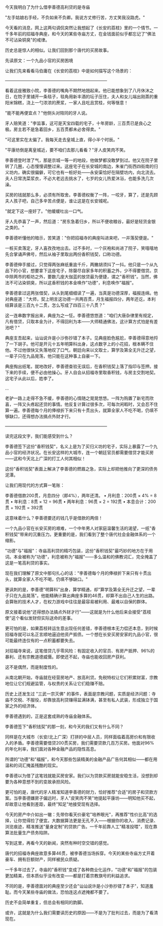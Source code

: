 今天我明白了为什么借李善德高利贷的是寺庙

"左手姑娘右手经，不负如来不负卿。我说方丈修行苦，方丈笑我没路虎。"

今天看的消息，网上这两句调侃突然让我想起了《长安的荔枝》里的一个情节。一千多年前的招福寺典座，和今天的某些寺庙方丈，在金钱面前似乎都忘记了"佛法不可沾染铜臭"的戒律。

历史总是惊人的相似。让我们回到那个唐代的买房故事。

先读原文：一个九品小官的买房困境

让我们先来看看马伯庸在《长安的荔枝》中是如何描写这个场景的：

————————————————————————

看着这座雅致小院，李善德的嘴角不期然地翘起来。他已能想象到了八月休沐之日，在院子里铺开一条毯子，毯角用新丰酒的坛子压住，夫人和女儿端出刚蒸的重阳米锦糕，浇上一勺浓浓的蔗浆，一家人且吃且赏桂，何等惬意！

"能不能再便宜点？"他侧头对陪同的牙人说。

牙人赔笑道："李监事，这可是天宝四载的宅子，十年房龄，三百贯已是良心之极。房主若不是急着回乡，五百贯都未必舍得卖。"

"可这里实在太偏了。我每天走去皇城上直，得小半个时辰。"

"平康坊倒是离皇城近，要不咱们去那儿看看？"牙人皮笑肉不笑。

李善德登时泄了气，那是京城一等一的地段，他做梦都没敢梦到过。他又在院子里转了几圈，心态慢慢调整过来。这座宅子在长安城的南边，朱雀门街西四街南的归义坊内，确实很偏僻，可它也有一桩好处——永安渠恰好在隔壁坊内，向北流去。夫人日常洗菜浆衣，不必大老远去挑水了，七岁的女儿热爱沐浴，也能多洗几次澡。

买房的钱就那么多，必须有所取舍。李善德权衡了一阵，一咬牙，算了，还是先顾夫人孩子吧，自己多辛苦点便是，谁让这是在长安城呢。

"就定下这一座好了。"他缓缓吐出一口气。

牙人先恭喜了一声，然后道："房东急着归乡，所以不便收粮谷，最好是轻货金银之类的。"

李善德听懂他的暗示，苦笑道："你把招福寺的典座叫进来吧，一并落契便是。"

一桩买卖落定，牙人喜孜孜地出去。过不多时，一个灰袍和尚进了院子，笑嘻嘻地先合掌诵声佛号，然后从袖子里取出两份香积钱契，口称功德。

李善德伸手接过，只觉得两张麻纸重逾千斤，两撇胡须抖了一抖。他只是一个从九品下的小官，想要拿下这座宅子，除罄尽自家多年的积蓄之外，少不得要借贷。京中除两市的柜坊之外，要数几座大伽蓝的放贷最为便捷，谓之"香积钱"。当然，佛法不可沾染铜臭，所以这香积钱的本金唤作"功德"，利息唤作"福报"。

李善德拿过这两张借契，从头到尾细细读了一遍，当真是功德深厚，福报连绵。他对典座道："大师，契上明言这功德一共两百贯，月生福报四分，两年还讫，本利结算该是三百九十二贯，怎么写成了四百三十八贯？"

这一连串数字报出来，典座为之一怔。李善德悠悠道："咱们大唐杂律里有规定，凡有借贷，只取本金为计，不得回利为本——大师精通佛法，这计算方式怕是有差池吧？"

典座支吾起来，讪讪说许是小沙弥抄错了本子。见典座脸色尴尬，李善德得意地捋了一下胡子。他可是开元十五年明算科出身，这点数字上的小花招，根本瞒不住他。不过他很快又失落地叹了口气，朝廷向来以文取士，算学及第全无升迁之望，一辈子只在九品晃荡，他只能在这种事上自豪一下。

典座掏出纸笔，就地改好，李善德查验无误后，在香积钱契上落了指印与签押。接下来的手续，便不必由他操心。牙人自会从招福寺里取香积钱，与房主交割地契。这宅子从此以后，姓李了。

...

老驴一路上走得不急不缓，李善德的心情随之晃晃悠悠。一阵为购置了新宅而欣喜，一阵又头疼起还贷的事情。他反复计算过很多次，可每次闲暇时，又会忍不住算一遍。李善德每个月的俸禄折下来只有十贯出头，就算全家人不吃不喝，仍填不够缺口，还得想办法搞点外财才行。

————————————————————————

读完这段文字，我们能感受到什么？

李善德签下这份"香积钱契"，名义上是为了买归义坊的宅子，实际上暴露了一个九品小官的经济状况。在长安这样的大城市，连一个朝廷官员都需要借贷才能买房——这和今天北上广深的打工人何其相似！

这份"香积钱契"表面上解决了李善德的燃眉之急，实际上却把他推向了更深的债务泥潭。

让我们用现代的方式算一笔账：

李善德借款200贯，月息四分（即4%），两年还清。
• 月利息：200贯 × 4% = 8贯
• 年利息：8贯 × 12 = 96贯
• 两年利息：96贯 × 2 = 192贯
• 本息合计：200贯 + 192贯 = 392贯

这意味着什么？李善德要还的钱几乎是借款的两倍！

一个九品小官在长安买房的艰难，一个中年男人对家庭温馨生活的渴望，一纸"香积钱契"带来的沉重压力。更重要的是，我们看到了整个唐代社会金融体系的一个缩影。

"功德"与"福报"：寺庙高利贷的精巧包装，这份"香积钱契"最巧妙的地方在于用词。本金被称为"功德"，利息被称为"福报"——多么温和的佛教词汇，完全掩盖了这是一笔高利贷的事实。

现在我们理解了原文中那句扎心的话："李善德每个月的俸禄折下来只有十贯出头，就算全家人不吃不喝，仍填不够缺口。"

更讽刺的是，李善德"明算科"出身，算学精通，却"算学及第全无升迁之望，一辈子只在九品晃荡"。他能精确计算出典座多算的46贯，却算不出自己人生的出路。会算账的技术人才，在权力游戏中往往是最容易被利用、最难以自保的群体。

原文接着说他"还得想办法搞点外财才行"——这就是为什么他后来会接受"荔枝使"这个看似发财但实际送命的差事。

更可怕的是，如果荔枝转运生意出现任何差错，李善德根本无力偿还本息，到时候招福寺就可以名正言顺地逼迫他资产抵债。一个想在长安买房安家的九品小官，很可能最终连仅有的一点积蓄都要失去。

对招福寺来说，这笔借贷几乎零风险：有固定收入的官员、有房产抵押、96%的暴利、还有宗教道德威慑。即使还不起，寺庙也能收回房产获利。

这不是偶然，而是制度性的。

从南北朝开始，寺庙就在经营房地产、放高利贷。免税特权让它们积累财富，宗教地位让它们规避监管，与权贵的关系让它们稳赚不赔。

历史上还发生过 "三武一宗灭佛" 的事件，表面是宗教问题，实质是经济问题：寺庙不交税、不服役，却靠放高利贷赚得盆满钵满，甚至有私人武装，形成独立于国家之外的经济体。

李善德遇到的，正是这套成熟的寺庙金融体系。

李善德签下"香积钱契"的那一刻，和今天的我们又有什么不同？

同样是在大城市（长安/北上广深）打拼的中层人员，同样面临着高房价和有限收入的矛盾。李善德需要借贷200贯买房，我们需要贷款几百万买房。他面对96%的年化利率，我们面对各种金融产品的隐性高息。

所谓的"功德"和"福报"，和今天那些包装精美的金融产品广告何其相似——都在用温和的词汇掩盖残酷的现实。

李善德以为借了这笔钱就能买房安家。我们以为贷款买房就能安稳生活，没想到却要为各种意想不到的变故承担风险。

更可怕的是，唐代的牙人精准知道李善德的财力，恰好推荐"合适"的房子和贷款方案。当李善德嫌房子偏远时，牙人"皮笑肉不笑"地提起平康坊——明知他买不起，却故意让他看到差距，最终"知足"地接受现有选择。

今天的房产中介如出一辙：先带你看天价豪宅"培养眼光"，再推荐"性价比高"的选择，让你觉得捡了便宜。大数据算法更是无孔不入——根据你的收入、消费记录、浏览痕迹，精准推送"量身定制"的贷款广告。一千年前靠人工"精准投喂"，现在靠算法批量生产债务陷阱。

写到这里，再看今天的新闻，突然有种时空交错的感觉。

唐代的招福寺典座故意多算46贯，被李善德当场拆穿。今天的某些寺庙方丈开着豪车、拥有巨额财产，同样被民众质疑。

一千多年过去了，寺庙的"香积钱"变成了各种商业化运作，"功德"和"福报"的包装更加精美，但本质似乎没有改变——都是打着宗教旗号的利益追求。

不同的是，李善德面对的典座至少还会"讪讪说许是小沙弥抄错了本子"，知道羞耻。而今天某些寺庙的做法，恐怕连这点遮掩都不要了。

历史不会简单重复，但总会有相同的韵脚。

或许，这就是为什么我们需要读历史的原因——不是为了批判过去，而是为了看清现在。